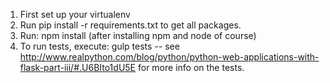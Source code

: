 1. First set up your virtualenv
2. Run pip install -r requirements.txt to get all packages.
3. Run: npm install (after installing npm and node of course)
4. To run tests, execute: gulp tests
-- see http://www.realpython.com/blog/python/python-web-applications-with-flask-part-iii/#.U6BIto1dU5E for more info on the tests.

